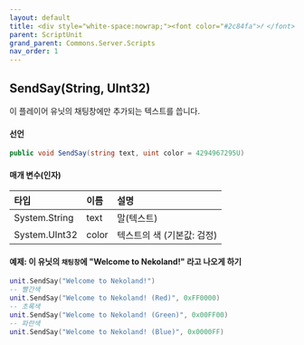 ```yaml
---
layout: default
title: <div style="white-space:nowrap;"><font color="#2c84fa">𝑓 </font>SendSay</div>
parent: ScriptUnit
grand_parent: Commons.Server.Scripts
nav_order: 1
---
```


<!-- 아래로 편집 -->



## SendSay(String, UInt32)
이 플레이어 유닛의 채팅창에만 추가되는 텍스트를 씁니다.

#### 선언
```cs
public void SendSay(string text, uint color = 4294967295U)
```

#### 매개 변수(인자)

|타입|이름|설명|
|:-|:-|:-|
|System.String|text|말(텍스트)|
|System.UInt32|color|텍스트의 색 (기본값: 검정)|

#### 예제: 이 유닛의 `채팅창`에 "Welcome to Nekoland!" 라고 나오게 하기
```lua
unit.SendSay("Welcome to Nekoland!")
-- 빨간색
unit.SendSay("Welcome to Nekoland! (Red)", 0xFF0000)
-- 초록색
unit.SendSay("Welcome to Nekoland! (Green)", 0x00FF00)
-- 파란색
unit.SendSay("Welcome to Nekoland! (Blue)", 0x0000FF)
```